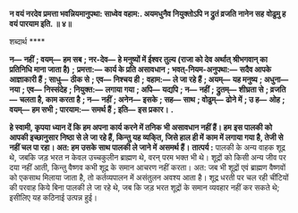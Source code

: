 **न वयं नरदेव प्रमत्ता भवन्नियमानुपथा: साध्वेव वहाम:. अयमधुनैव नियुक्तोऽपि न द्रुतं व्रजति नानेन सह** **वोढुमु ह वयं पारयाम इति. ॥ ४॥** 

शब्दार्थ **** 

**न—** **नहीं** **; वयम्—** **हम सब** **; नर-देव—** **हे मनुष्यों में ईश्वर तुल्य (राजा को देव अर्थात् श्रीभगवान् का प्रतिनिधि माना जाता है)** **;** **प्रमत्ता:—** **कार्य के प्रति असावधान** **; भवत्-नियम-अनुपथा:—** **सदैव आपके आज्ञाकारी हैं** **; साधु—** **ठीक से** **; एव—** **निश्चय ही** **;** **वहाम:—** **ले जा रहे हैं** **; अयम्—** **यह मनुष्य** **; अधुना—** **नया** **; एव—** **निस्संदेह** **; नियुक्त:—** **लगाया गया** **; अपि—** **यद्यपि** **; न—** **नहीं** **;** **द्रुतम्—** **शीघ्रता से** **; व्रजति—** **चलता है, काम करता है** **; न—** **नहीं** **; अनेन—** **इसके** **; सह—** **साथ** **; वोढुम्—** **ढोने में** **; उ ह—** **ओह** **;** **वयम्—** **हम सभी** **; पारयाम:—** **समर्थ हैं** **; इति—** **इस प्रकार।** **.** 

**हे स्वामी, कृपया ध्यान दें कि हम अपना कार्य करने में तनिक भी असावधान नहीं हैं। हम** **इस पालकी को आपकी इच्छानुसार निष्ठा से ले जा रहे हैं, किन्तु यह व्यकि्त, जिसे हाल ही में** **काम में लगाया गया है, तेजी से नहीं चल पा रहा। अत: हम उसके साथ पालकी ले जाने में** **असमर्थ हैं।** **तात्पर्य :** पालकी के अन्य वाहक शूद्र थे, जबकि जड़ भरत न केवल उच्चकुलीन ब्राह्मण थे, वरन् परम भक्त भी थे। शूद्रों को किसी अन्य जीव पर दया नहीं आती, किन्तु वैष्णव कभी शूद्र के समान आचरण नहीं करता। अत: जब भी शूद्रों एवं ब्राह्मण वैष्णवों को एकसाथ मिलाया जाता है, तो कर्तव्यपालन में असंतुलन अवश्य आता है। शूद्र धरती पर चल रही चींटियों की परवाह किये बिना पालकी ले जा रहे थे, जब कि जड़ भरत शूद्रों के समान व्यवहार नहीं कर सकते थे; इसीलिए यह कठिनाई उत्पन्न हुई।  